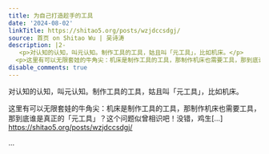 ```yaml
---
title: 为自己打造趁手的工具
date: '2024-08-02'
linkTitle: https://shitao5.org/posts/wzjdccsdgj/
source: 首页 on Shitao Wu | 吴诗涛
description: |2-
   <p>对认知的认知，叫元认知。制作工具的工具，姑且叫「元工具」，比如机床。</p>
  <p>这里有可以无限套娃的牛角尖：机床是制作工具的工具，那制作机床也需要工具，那到底谁是真正的「元工具」？这个问题似曾相识吧！没错，鸡生[&hellip;] <a href="https://shitao5.org/posts/wzjdccsdgj/">https://shitao5.org/posts/wzjdccsdgj/</a></p>  ...
disable_comments: true
---
```

 <p>对认知的认知，叫元认知。制作工具的工具，姑且叫「元工具」，比如机床。</p>
<p>这里有可以无限套娃的牛角尖：机床是制作工具的工具，那制作机床也需要工具，那到底谁是真正的「元工具」？这个问题似曾相识吧！没错，鸡生[&hellip;] <a href="https://shitao5.org/posts/wzjdccsdgj/">https://shitao5.org/posts/wzjdccsdgj/</a></p>  ...